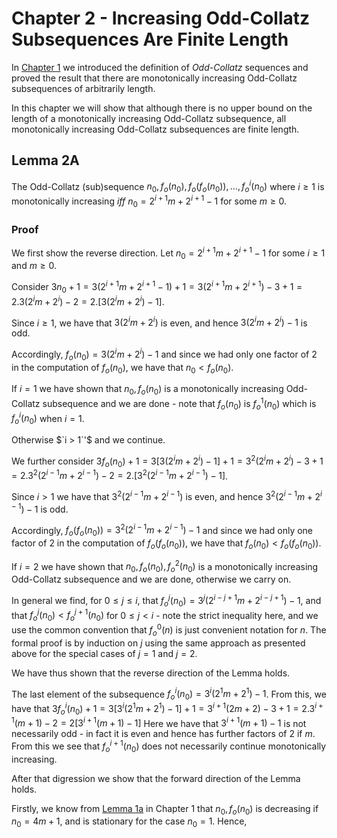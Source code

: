 # Chapter 2 - Increasing Odd-Collatz Subsequences Are Finite Length

In [Chapter 1](Chapter-1-Unbounded-Length-Increasing-Odd-Collatz-Sequences.md) we introduced the definition of _Odd-Collatz_ sequences and proved the result that there are monotonically increasing Odd-Collatz subsequences of arbitrarily length.

In this chapter we will show that although there is no upper bound on the length of a monotonically increasing Odd-Collatz subsequence, all monotonically increasing Odd-Collatz subsequences are finite length.

## Lemma 2A

The Odd-Collatz (sub)sequence $`n_0, f_o(n_0), f_o(f_o(n_0)), \dots, f_o^{i}(n_0)`$ where $`i \geq 1`$ is monotonically increasing _iff_ $`n_0 = 2^{i+1}m + 2^{i+1} - 1`$ for some $`m \geq 0`$.

### Proof

We first show the reverse direction. Let $`n_0 = 2^{i+1}m + 2^{i+1} - 1`$ for some $`i \geq 1`$ and $`m \geq 0`$.

Consider $`3n_0+1 = 3(2^{i+1}m + 2^{i+1} - 1) + 1 = 3(2^{i+1}m + 2^{i+1}) - 3 + 1 = 2.3(2^{i}m + 2^{i}) - 2 = 2.[3(2^{i}m + 2^{i}) - 1]`$.

Since $`i \geq 1`$, we have that $`3(2^{i}m + 2^{i})`$ is even, and hence $`3(2^{i}m + 2^{i}) - 1`$ is odd.

Accordingly, $`f_o(n_0) = 3(2^{i}m + 2^{i}) - 1`$ and since we had only one factor of 2 in the computation of $`f_o(n_0)`$, we have that $`n_0 < f_o(n_0)`$.

If $`i = 1`$ we have shown that $`n_0, f_o(n_0)`$ is a monotonically increasing Odd-Collatz subsequence and we are done - note that $`f_o(n_0)`$ is $`f_o^1(n_0)`$ which is $`f_o^i(n_0)`$ when $`i = 1`$. 

Otherwise $`i > 1`'$ and we continue.

We further consider $`3f_o(n_0) + 1 = 3[3(2^{i}m + 2^{i}) - 1] + 1 = 3^2(2^{i}m + 2^{i}) - 3 + 1 = 2.3^2(2^{i-1}m + 2^{i-1}) - 2 = 2.[3^2(2^{i-1}m + 2^{i-1}) - 1]`$.

Since $`i > 1`$ we have that $`3^2(2^{i-1}m + 2^{i-1})`$ is even, and hence $`3^2(2^{i-1}m + 2^{i-1}) - 1`$ is odd.

Accordingly, $`f_o(f_o(n_0)) = 3^2(2^{i-1}m + 2^{i-1}) - 1`$ and since we had only one factor of 2 in the computation of $`f_o(f_o(n_0))`$, we have that $`f_o(n_0) < f_o(f_o(n_0))`$.

If $`i = 2`$ we have shown that $`n_0, f_o(n_0), f_o^2(n_0)`$ is a monotonically increasing Odd-Collatz subsequence and we are done, otherwise we carry on.

In general we find, for $`0 \leq j \leq i`$, that $`f_o^j(n_0) = 3^j(2^{i-j+1}m + 2^{i-j+1}) - 1`$, and that $`f_o^j(n_0) < f_o^{j+1}(n_0)`$ for $`0 \leq j < i`$ - note the strict inequality here, and we use the common convention that $`f_o^0(n)`$ is just convenient notation for $`n`$. The formal proof is by induction on $`j`$ using the same approach as presented above for the special cases of $`j = 1`$ and $`j = 2`$.

We have thus shown that the reverse direction of the Lemma holds.

The last element of the subsequence $`f_o^i(n_0) = 3^i(2^{1}m + 2^{1}) - 1`$. From this, we have that $`3f_o^i(n_0) + 1 = 3[3^i(2^{1}m + 2^{1}) - 1] + 1 = 3^{i+1}(2m + 2) - 3 + 1 = 2.3^{i+1}(m + 1) - 2 = 2[3^{i+1}(m + 1) - 1]`$ Here we have that $`3^{i+1}(m + 1) - 1`$ is not necessarily odd - in fact it is even and hence has further factors of 2 if $`m`$. From this we see that $`f_o^{i+1}(n_0)`$ does not necessarily continue monotonically increasing.

After that digression we show that the forward direction of the Lemma holds.

Firstly, we know from [Lemma 1a](Chapter-1-Unbounded-Length-Increasing-Odd-Collatz-Sequences.md#lemma-1a) in Chapter 1 that $`n_0, f_o(n_0)`$ is decreasing if $`n_0 = 4m+1`$, and is stationary for the case $`n_0 = 1`$. Hence, 







